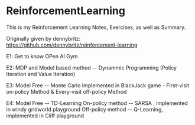 # ReinforcementLearning

This is my Reinforcement Learning Notes, Exercises, as well as Summary.

Originally given by dennybritz: https://github.com/dennybritz/reinforcement-learning


E1: Get to know OPen AI Gym 

E2: MDP and Model based method -- Dynammic Programming (Policy Iteration and Value Iteration)

E3: Model Free -- Monte Carlo 
    Implemented in BlackJack game - First-visit on-policy Method & Every-visit off-policy Method

E4: Model Free -- TD-Learning
    On-policy method -- SARSA , implemented in windy gridworld playground
    Off-policy method -- Q-Learning, implemented in Cliff playground

